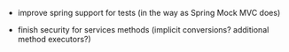 * improve spring support for tests (in the way as Spring Mock MVC does)

* finish security for services methods (implicit conversions? additional method executors?)